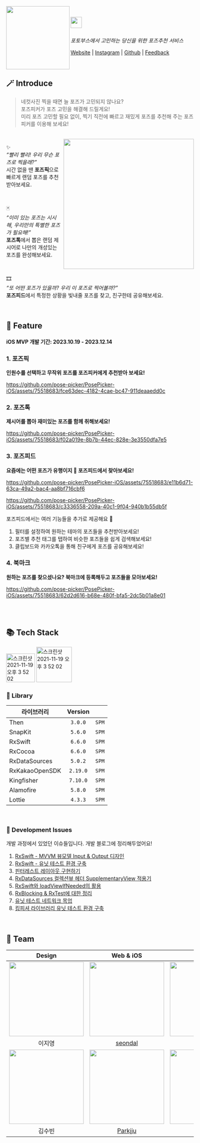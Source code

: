 <img align="left" width="170" src="https://github.com/pose-picker/.github/assets/75469131/012da976-4d52-45e9-abfc-fdd700b927be" />

<img height="30" src="https://github.com/pose-picker/.github/assets/75469131/87357edf-8a99-4d4e-88ce-afb48752e45e"/> &nbsp;
---

*포토부스에서 고민하는 당신을 위한 포즈추천 서비스*

<a href="https://www.posepicker.site/pick">Website</a> |  <a href='https://www.instagram.com/posepicker/'>Instagram</a> | <a href='https://github.com/pose-picker'>Github</a> | <a href='https://litt.ly/posepicker'>Feedback</a>

<br/>

## 🪄 Introduce

> 네컷사진 찍을 때면 늘 포즈가 고민되지 않나요? <br/>
포즈피커가 포즈 고민을 해결해 드릴게요! <br/>
미리 포즈 고민할 필요 없이, 찍기 직전에 빠르고 재밌게 포즈를 추천해 주는 포즈피커를 이용해 보세요!

<br/>

<img align="right" width="350" src="https://github.com/pose-picker/.github/assets/75469131/1e23a8de-d331-41ba-bc7a-f2bc62f7de01"/>

✨ <br/>
*“빨리 빨리! 우리 무슨 포즈로 찍을래?”* <br/>
시간 없을 땐 **포즈픽**으로 빠르게 랜덤 포즈를 추천받아보세요.

<br/>

🃏 <br/>
*“이미 있는 포즈는 시시해, 우리만의 특별한 포즈가 필요해!”* <br/>
**포즈톡**에서 뽑은 랜덤 제시어로 나만의 개성있는 포즈를 완성해보세요.

<br/>

🎞 <br/>
*“또 어떤 포즈가 있을까? 우리 이 포즈로 찍어볼까?”* <br/>
**포즈피드**에서 특정한 상황을 빛내줄 포즈를 찾고, 친구한테 공유해보세요.

<br/>

## 📱 Feature
#### iOS MVP 개발 기간: 2023.10.19 - 2023.12.14

### 1. 포즈픽
**인원수를 선택하고 무작위 포즈를 포즈피커에게 추천받아 보세요!**

https://github.com/pose-picker/PosePicker-iOS/assets/75518683/fce63dec-4182-4cae-bc47-911deaaedd0c

### 2. 포즈톡
**제시어를 뽑아 재미있는 포즈를 함께 취해보세요!**

https://github.com/pose-picker/PosePicker-iOS/assets/75518683/f02a019e-8b7b-44ec-828e-3e3550dfa7e5

### 3. 포즈피드
**요즘에는 어떤 포즈가 유행이지 🤔 포즈피드에서 찾아보세요!**

https://github.com/pose-picker/PosePicker-iOS/assets/75518683/e11b6d71-63ca-49a2-bac4-aa8bf716cbf6

https://github.com/pose-picker/PosePicker-iOS/assets/75518683/c3336558-209a-40c1-9f04-940b1b55db5f


포즈피드에서는 여러 기능들을 추가로 제공해요 👀
1. 필터를 설정하여 원하는 테마의 포즈들을 추천받아보세요!
2. 포즈별 추천 태그를 탭하여 비슷한 포즈들을 쉽게 검색해보세요!
3. 클립보드와 카카오톡을 통해 친구에게 포즈를 공유해보세요!

### 4. 북마크
**원하는 포즈를 찾으셨나요? 북마크에 등록해두고 포즈들을 모아보세요!**

https://github.com/pose-picker/PosePicker-iOS/assets/75518683/62d2d616-b68e-480f-bfa5-2dc5b01a8e01

<br/>

<br/>

## 📚 Tech Stack

<img width="77" alt="스크린샷 2021-11-19 오후 3 52 02" src="https://img.shields.io/badge/iOS-16.0+-silver"> <img width="95" alt="스크린샷 2021-11-19 오후 3 52 02" src="https://img.shields.io/badge/Xcode-13.2.1-blue">

### 🎁 Library

| 라이브러리        | Version     |       |
| ----------------- | :-----:  | ----- |
| Then              | `3.0.0`  | `SPM` |
| SnapKit           | `5.6.0`  | `SPM` |
| RxSwift           | `6.6.0`  | `SPM` |
| RxCocoa           | `6.6.0`  | `SPM` |
| RxDataSources     | `5.0.2`  | `SPM` |
| RxKakaoOpenSDK    | `2.19.0` | `SPM` |
| Kingfisher        | `7.10.0` | `SPM` |
| Alamofire         | `5.8.0`  | `SPM` |
| Lottie            | `4.3.3`  | `SPM` |

<br/>

### 🤔 Development Issues
개발 과정에서 있었던 이슈들입니다. 개발 블로그에 정리해두었어요!

1. [RxSwift - MVVM 뷰모델 Input & Output 디자인](https://parkjju.github.io/vue-TIL/trash/230918-31.html)
2. [RxSwift - 유닛 테스트 환경 구축](https://parkjju.github.io/vue-TIL/trash/230918-32.html)
3. [핀터레스트 레이아웃 구현하기](https://parkjju.github.io/vue-TIL/trash/231123-34.html)
4. [RxDataSources 컬렉션뷰 헤더 SupplementaryView 적용기](https://parkjju.github.io/vue-TIL/trash/231125-35.html)
5. [RxSwift와 loadViewIfNeeded의 활용](https://parkjju.github.io/vue-TIL/trash/231128-36.html)
6. [RxBlocking & RxTest에 대한 정리](https://parkjju.github.io/vue-TIL/trash/231129-37.html)
7. [유닛 테스트 네트워크 목업](https://parkjju.github.io/vue-TIL/trash/231202-38.html)
8. [킹피셔 라이브러리 유닛 테스트 환경 구축](https://parkjju.github.io/vue-TIL/trash/231205-39.html)
<br/>

## 🙌 Team

| Design | Web & iOS | BackEnd |
|:-:|:-:|:-:|
|<img src='https://hackmd.io/_uploads/r1YwPun63.png' width="200" /> |<img src='https://avatars.githubusercontent.com/u/75469131?v=4' width="200" />|<img src="https://avatars.githubusercontent.com/u/67156494?v=4" width="200"/>|
| 이지영 | [seondal](https://github.com/seondal) | [olive-su](https://github.com/olive-su) |
|<img src="https://hackmd.io/_uploads/Bybimdn62.jpg" width="200"/> |<img src="https://avatars.githubusercontent.com/u/75518683?v=4" width="200"/>|<img src="https://avatars.githubusercontent.com/u/61766218?v=4" width="200"/>|
| 김수빈 |[Parkjju](https://github.com/Parkjju) | [leejw-lu](https://github.com/leejw-lu) |

<br/>
